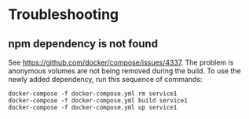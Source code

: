 # Troubleshooting

## npm dependency is not found

See https://github.com/docker/compose/issues/4337. The problem is anonymous volumes are not being removed during the build. To use the newly added dependency, run this sequence of commands:

```
docker-compose -f docker-compose.yml rm service1
docker-compose -f docker-compose.yml build service1
docker-compose -f docker-compose.yml up service1
```
